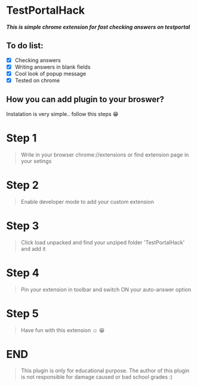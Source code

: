 # TestPortalHack

***This is simple chrome extension for fast checking answers on testportal***

## To do list:
- [X] Checking answers
- [X] Writing answers in blank fields
- [X] Cool look of popup message
- [X] Tested on chrome
## How you can add plugin to your broswer?
Instalation is very simple.. follow this steps  :grin:

# Step 1
>Write in your browser chrome://extensions or find extension page in your setings

# Step 2
>Enable developer mode to add your custom extension

# Step 3
> Click load unpacked and find your unziped folder 'TestPortalHack' and add it

# Step 4
>Pin your extension in toolbar and switch ON your auto-answer option

# Step 5 
>Have fun with this extension :relaxed: :grin:


# END
>This plugin is only for educational purpose. The author of this plugin is not responsible for damage caused or bad school grades :)
